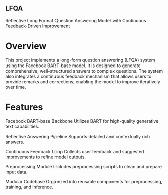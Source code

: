 ## LFQA
Reflective Long Format Question Answering Model with Continuous Feedback-Driven Improvement

# Overview
This project implements a long-form question answering (LFQA) system using the Facebook BART-base model. It is designed to generate comprehensive, well-structured answers to complex questions. The system also integrates a continuous feedback mechanism that allows users to provide remarks and corrections, enabling the model to improve iteratively over time.

# Features
Facebook BART-base Backbone
Utilizes BART for high-quality generative text capabilities.

Reflective Answering Pipeline
Supports detailed and contextually rich answers.

Continuous Feedback Loop
Collects user feedback and suggested improvements to refine model outputs.

Preprocessing Module
Includes preprocessing scripts to clean and prepare input data.

Modular Codebase
Organized into reusable components for preprocessing, training, and inference.

